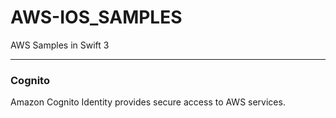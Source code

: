 # AWS-IOS_SAMPLES
AWS Samples in Swift 3 
***
### Cognito 
Amazon Cognito Identity provides secure access to AWS services. 
